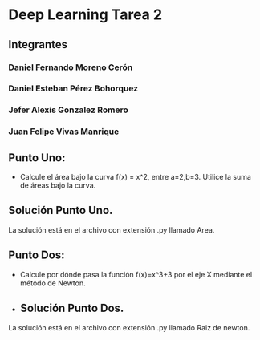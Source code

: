 # Deep Learning Tarea 2

## Integrantes
### Daniel Fernando Moreno Cerón
### Daniel Esteban Pérez Bohorquez 
### Jefer Alexis Gonzalez Romero
### Juan Felipe Vivas Manrique

## Punto Uno:
* Calcule el área bajo la curva f(x) = x^2, entre a=2,b=3. Utilice la suma de áreas bajo la curva.

## Solución Punto Uno. 
La solución está en el archivo con extensión .py llamado Area.

## Punto Dos:
* Calcule por dónde pasa la función f(x)=x^3+3 por el eje X mediante el método de Newton.

* ## Solución Punto Dos. 
La solución está en el archivo con extensión .py llamado Raiz de newton.
